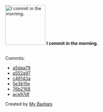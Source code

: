 <img src="https://my-badges.github.io/my-badges/morning-commits.png" alt="I commit in the morning." title="I commit in the morning." width="128">
<strong>I commit in the morning.</strong>
<br><br>

Commits:

- <a href="https://github.com/HorebZ/HorebZ/commit/a5daa7926f53654327ac91cdb3f16a7debb8cf82">a5daa79</a>
- <a href="https://github.com/HorebZ/HorebZ/commit/a552a9767cc8ad0009e605ec358921e8cfed4a41">a552a97</a>
- <a href="https://github.com/HorebZ/HorebZ/commit/c48143a11a618579e11424f675050e100a9aa1c6">c48143a</a>
- <a href="https://github.com/HorebZ/HorebZ/commit/5e3b15ee9f32db3edd8ad3d05720b6df92257ea5">5e3b15e</a>
- <a href="https://github.com/HorebZ/HorebZ/commit/76b2168fa6a950ba3041f1acd3ff4dbc8820f365">76b2168</a>
- <a href="https://github.com/HorebZ/HorebZ/commit/ace97dffacb10b537064e3032e61529a5b8acdb1">ace97df</a>


Created by <a href="https://github.com/my-badges/my-badges">My Badges</a>